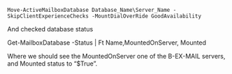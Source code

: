 ```
Move-ActiveMailboxDatabase Database_Name\Server_Name -SkipClientExperienceChecks -MountDialOverRide GoodAvailability 
```
And checked database status

Get-MailboxDatabase -Status | Ft Name,MountedOnServer, Mounted

Where we should see the MountedOnServer one of the B-EX-MAIL servers, and Mounted status to “$True”.
